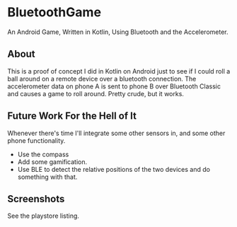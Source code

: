 # BluetoothGame

An Android Game, Written in Kotlin, Using Bluetooth and the Accelerometer.

## About
This is a proof of concept I did in Kotlin on Android just to see if I could roll a ball around on a remote device over a bluetooth connection. The accelerometer data on phone A is sent to phone B over Bluetooth Classic and causes a game to roll around. Pretty crude, but it works.

## Future Work For the Hell of It
Whenever there's time I'll integrate some other sensors in, and some other phone functionality.
* Use the compass
* Add some gamification.
* Use BLE to detect the relative positions of the two devices and do something with that.

## Screenshots
See the playstore listing.
